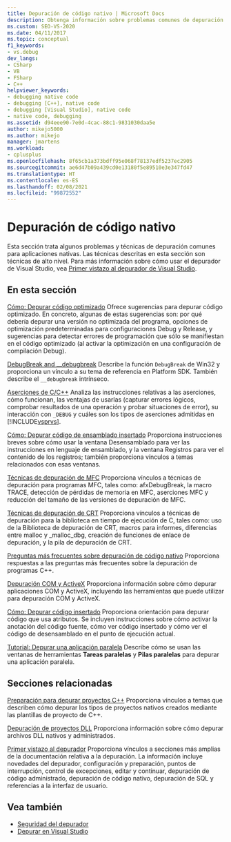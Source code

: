 ```yaml
---
title: Depuración de código nativo | Microsoft Docs
description: Obtenga información sobre problemas comunes de depuración y técnicas de alto nivel para aplicaciones nativas en Visual Studio.
ms.custom: SEO-VS-2020
ms.date: 04/11/2017
ms.topic: conceptual
f1_keywords:
- vs.debug
dev_langs:
- CSharp
- VB
- FSharp
- C++
helpviewer_keywords:
- debugging native code
- debugging [C++], native code
- debugging [Visual Studio], native code
- native code, debugging
ms.assetid: d94eee90-7e0d-4cac-88c1-9831030daa5e
author: mikejo5000
ms.author: mikejo
manager: jmartens
ms.workload:
- cplusplus
ms.openlocfilehash: 8f65cb1a373bdff95e068f78137edf5237ec2905
ms.sourcegitcommit: ae6d47b09a439cd0e13180f5e89510e3e347fd47
ms.translationtype: HT
ms.contentlocale: es-ES
ms.lasthandoff: 02/08/2021
ms.locfileid: "99872552"
---
```

# <a name="debugging-native-code"></a>Depuración de código nativo
Esta sección trata algunos problemas y técnicas de depuración comunes para aplicaciones nativas. Las técnicas descritas en esta sección son técnicas de alto nivel. Para más información sobre cómo usar el depurador de Visual Studio, vea [Primer vistazo al depurador de Visual Studio](../debugger/debugger-feature-tour.md).

## <a name="in-this-section"></a>En esta sección
 [Cómo: Depurar código optimizado](../debugger/how-to-debug-optimized-code.md) Ofrece sugerencias para depurar código optimizado. En concreto, algunas de estas sugerencias son: por qué debería depurar una versión no optimizada del programa, opciones de optimización predeterminadas para configuraciones Debug y Release, y sugerencias para detectar errores de programación que sólo se manifiestan en el código optimizado (al activar la optimización en una configuración de compilación Debug).

 [DebugBreak and __debugbreak](../debugger/debugbreak-and-debugbreak.md) Describe la función `DebugBreak` de Win32 y proporciona un vínculo a su tema de referencia en Platform SDK. También describe el `__debugbreak` intrínseco.

 [Aserciones de C/C++](../debugger/c-cpp-assertions.md) Analiza las instrucciones relativas a las aserciones, cómo funcionan, las ventajas de usarlas (capturar errores lógicos, comprobar resultados de una operación y probar situaciones de error), su interacción con `_DEBUG` y cuáles son los tipos de aserciones admitidas en [!INCLUDE[vsprvs](../code-quality/includes/vsprvs_md.md)].

 [Cómo: Depurar código de ensamblado insertado](../debugger/how-to-debug-inline-assembly-code.md) Proporciona instrucciones breves sobre cómo usar la ventana Desensamblado para ver las instrucciones en lenguaje de ensamblado, y la ventana Registros para ver el contenido de los registros; también proporciona vínculos a temas relacionados con esas ventanas.

 [Técnicas de depuración de MFC](../debugger/mfc-debugging-techniques.md) Proporciona vínculos a técnicas de depuración para programas MFC, tales como: afxDebugBreak, la macro TRACE, detección de pérdidas de memoria en MFC, aserciones MFC y reducción del tamaño de las versiones de depuración de MFC.

 [Técnicas de depuración de CRT](../debugger/crt-debugging-techniques.md) Proporciona vínculos a técnicas de depuración para la biblioteca en tiempo de ejecución de C, tales como: uso de la Biblioteca de depuración de CRT, macros para informes, diferencias entre malloc y _malloc_dbg, creación de funciones de enlace de depuración, y la pila de depuración de CRT.

 [Preguntas más frecuentes sobre depuración de código nativo](../debugger/debugging-native-code-faqs.md) Proporciona respuestas a las preguntas más frecuentes sobre la depuración de programas C++.

 [Depuración COM y ActiveX](../debugger/com-and-activex-debugging.md) Proporciona información sobre cómo depurar aplicaciones COM y ActiveX, incluyendo las herramientas que puede utilizar para depuración COM y ActiveX.

 [Cómo: Depurar código insertado](../debugger/how-to-debug-injected-code.md) Proporciona orientación para depurar código que usa atributos. Se incluyen instrucciones sobre cómo activar la anotación del código fuente, cómo ver código insertado y cómo ver el código de desensamblado en el punto de ejecución actual.

 [Tutorial: Depurar una aplicación paralela](../debugger/walkthrough-debugging-a-parallel-application.md) Describe cómo se usan las ventanas de herramientas **Tareas paralelas** y **Pilas paralelas** para depurar una aplicación paralela.

## <a name="related-sections"></a>Secciones relacionadas
 [Preparación para depurar proyectos C++](../debugger/debugging-preparation-visual-cpp-project-types.md) Proporciona vínculos a temas que describen cómo depurar los tipos de proyectos nativos creados mediante las plantillas de proyecto de C++.

 [Depuración de proyectos DLL](../debugger/debugging-dll-projects.md) Proporciona información sobre cómo depurar archivos DLL nativos y administrados.

 [Primer vistazo al depurador](../debugger/debugger-feature-tour.md) Proporciona vínculos a secciones más amplias de la documentación relativa a la depuración. La información incluye novedades del depurador, configuración y preparación, puntos de interrupción, control de excepciones, editar y continuar, depuración de código administrado, depuración de código nativo, depuración de SQL y referencias a la interfaz de usuario.

## <a name="see-also"></a>Vea también

- [Seguridad del depurador](../debugger/debugger-security.md)
- [Depurar en Visual Studio](../debugger/index.yml)